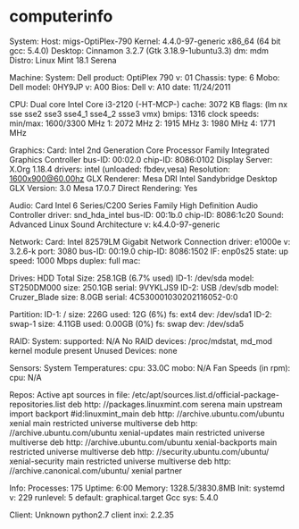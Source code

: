# computerinfo

System:    Host: migs-OptiPlex-790 Kernel: 4.4.0-97-generic x86_64 (64 bit gcc: 5.4.0)
           Desktop: Cinnamon 3.2.7 (Gtk 3.18.9-1ubuntu3.3) dm: mdm Distro: Linux Mint 18.1 Serena
           
Machine:   System: Dell product: OptiPlex 790 v: 01 Chassis: type: 6
           Mobo: Dell model: 0HY9JP v: A00 Bios: Dell v: A10 date: 11/24/2011
           
CPU:       Dual core Intel Core i3-2120 (-HT-MCP-) cache: 3072 KB
           flags: (lm nx sse sse2 sse3 sse4_1 sse4_2 ssse3 vmx) bmips: 1316
           clock speeds: min/max: 1600/3300 MHz 1: 2072 MHz 2: 1915 MHz 3: 1980 MHz 4: 1771 MHz
           
Graphics:  Card: Intel 2nd Generation Core Processor Family Integrated Graphics Controller
           bus-ID: 00:02.0 chip-ID: 8086:0102
           Display Server: X.Org 1.18.4 drivers: intel (unloaded: fbdev,vesa)
           Resolution: 1600x900@60.00hz
           GLX Renderer: Mesa DRI Intel Sandybridge Desktop
           GLX Version: 3.0 Mesa 17.0.7 Direct Rendering: Yes
           
Audio:     Card Intel 6 Series/C200 Series Family High Definition Audio Controller
           driver: snd_hda_intel bus-ID: 00:1b.0 chip-ID: 8086:1c20
           Sound: Advanced Linux Sound Architecture v: k4.4.0-97-generic
           
Network:   Card: Intel 82579LM Gigabit Network Connection
           driver: e1000e v: 3.2.6-k port: 3080 bus-ID: 00:19.0 chip-ID: 8086:1502
           IF: enp0s25 state: up speed: 1000 Mbps duplex: full mac: <filter>
           
Drives:    HDD Total Size: 258.1GB (6.7% used)
           ID-1: /dev/sda model: ST250DM000 size: 250.1GB serial: 9VYKLJS9
           ID-2: USB /dev/sdb model: Cruzer_Blade size: 8.0GB serial: 4C530001030202116052-0:0
           
Partition: ID-1: / size: 226G used: 12G (6%) fs: ext4 dev: /dev/sda1
           ID-2: swap-1 size: 4.11GB used: 0.00GB (0%) fs: swap dev: /dev/sda5
           
RAID:      System: supported: N/A
           No RAID devices: /proc/mdstat, md_mod kernel module present
           Unused Devices: none
           
Sensors:   System Temperatures: cpu: 33.0C mobo: N/A
           Fan Speeds (in rpm): cpu: N/A
           
Repos:     Active apt sources in file: /etc/apt/sources.list.d/official-package-repositories.list
           deb http: //packages.linuxmint.com serena main upstream import backport #id:linuxmint_main
           deb http: //archive.ubuntu.com/ubuntu xenial main restricted universe multiverse
           deb http: //archive.ubuntu.com/ubuntu xenial-updates main restricted universe multiverse
           deb http: //archive.ubuntu.com/ubuntu xenial-backports main restricted universe multiverse
           deb http: //security.ubuntu.com/ubuntu/ xenial-security main restricted universe multiverse
           deb http: //archive.canonical.com/ubuntu/ xenial partner
           
Info:      Processes: 175 Uptime: 6:00 Memory: 1328.5/3830.8MB
           Init: systemd v: 229 runlevel: 5 default: graphical.target Gcc sys: 5.4.0
           
Client: Unknown python2.7 client inxi: 2.2.35
